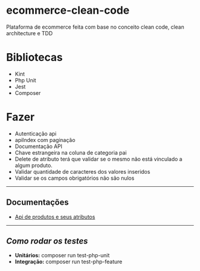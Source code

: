 # ecommerce-clean-code
Plataforma de ecommerce feita com base no conceito clean code, clean architecture e TDD

# Bibliotecas
- Kint
- Php Unit
- Jest
- Composer

# Fazer
- Autenticação api
- apiIndex com paginação
- Documentação API
- Chave estrangeira na coluna de categoria pai
- Delete de atributo terá que validar se o mesmo não está vinculado a algum produto.
- Validar quantidade de caracteres dos valores inseridos
- Validar se os campos obrigatórios não são nulos

---
## Documentações
- [Api de produtos e seus atributos](https://github.com/Jhon-Henkel/ecommerce-clean-code/blob/main/Documentation/ApiProductAndAttributes.md)

---
## *Como rodar os testes*
- **Unitários:** composer run test-php-unit
- **Integração:** composer run test-php-feature